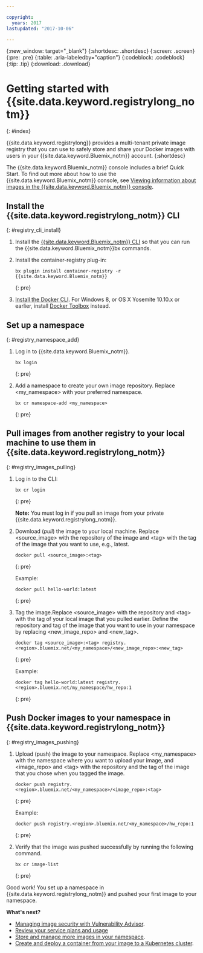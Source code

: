 ```yaml
---

copyright:
  years: 2017
lastupdated: "2017-10-06"

---
```


{:new_window: target="_blank"}
{:shortdesc: .shortdesc}
{:screen: .screen}
{:pre: .pre}
{:table: .aria-labeledby="caption"}
{:codeblock: .codeblock}
{:tip: .tip} 
{:download: .download}


# Getting started with {{site.data.keyword.registrylong_notm}}
{: #index}

{{site.data.keyword.registrylong}} provides a multi-tenant private image registry that you can use to safely store and share your Docker images with users in your {{site.data.keyword.Bluemix_notm}} account.
{:shortdesc}

The {{site.data.keyword.Bluemix_notm}} console includes a brief Quick Start. To find out more about how to use the {{site.data.keyword.Bluemix_notm}} console, see [Viewing information about images in the {{site.data.keyword.Bluemix_notm}} console](registry_ui.html).


## Install the {{site.data.keyword.registrylong_notm}} CLI
{: #registry_cli_install}

1.  Install the [{{site.data.keyword.Bluemix_notm}} CLI](http://clis.ng.bluemix.net/ui/home.html) so that you can run the {{site.data.keyword.Bluemix_notm}}bx commands.
2.  Install the container-registry plug-in:

    ```
    bx plugin install container-registry -r {{site.data.keyword.Bluemix_notm}}
    ```
    {: pre}

3.  [Install the Docker CLI](https://www.docker.com/community-edition#/download). For Windows 8, or OS X Yosemite 10.10.x or earlier, install [Docker Toolbox](https://www.docker.com/products/docker-toolbox) instead.

## Set up a namespace
{: #registry_namespace_add}

1.  Log in to {{site.data.keyword.Bluemix_notm}}.

    ```
    bx login
    ```
    {: pre}

2.  Add a namespace to create your own image repository. Replace &lt;my_namespace&gt; with your preferred namespace.

    ```
    bx cr namespace-add <my_namespace>
    ```
    {: pre}


## Pull images from another registry to your local machine to use them in {{site.data.keyword.registrylong_notm}}
{: #registry_images_pulling}

1.  Log in to the CLI:

    ```
    bx cr login
    ```
    {: pre}

    **Note:** You must log in if you pull an image from your private {{site.data.keyword.registrylong_notm}}.

2.  Download (*pull*) the image to your local machine. Replace &lt;source_image&gt; with the repository of the image and &lt;tag&gt; with the tag of the image that you want to use, e.g., latest.

    ```
    docker pull <source_image>:<tag>
    ```
    {: pre}

    Example:

    ```
    docker pull hello-world:latest
    ```
    {: pre}

3.  Tag the image.Replace &lt;source_image&gt; with the repository and &lt;tag&gt; with the tag of your local image that you pulled earlier. Define the repository and tag of the image that you want to use in your namespace by replacing &lt;new_image_repo&gt; and &lt;new_tag&gt;.

    ```
    docker tag <source_image>:<tag> registry.<region>.bluemix.net/<my_namespace>/<new_image_repo>:<new_tag>
    ```
    {: pre}

    Example:

    ```
    docker tag hello-world:latest registry.<region>.bluemix.net/my_namespace/hw_repo:1
    ```
    {: pre}


## Push Docker images to your namespace in {{site.data.keyword.registrylong_notm}}
{: #registry_images_pushing}

1.  Upload (push) the image to your namespace. Replace &lt;my_namespace&gt; with the namespace where you want to upload your image, and &lt;image_repo&gt; and &lt;tag&gt; with the repository and the tag of the image that you chose when you tagged the image.

    ```
    docker push registry.<region>.bluemix.net/<my_namespace>/<image_repo>:<tag>
    ```
    {: pre}

    Example:

    ```
    docker push registry.<region>.bluemix.net/<my_namespace>/hw_repo:1
    ```
    {: pre}

2.  Verify that the image was pushed successfully by running the following command.

    ```
    bx cr image-list
    ```
    {: pre}


Good work! You set up a namespace in {{site.data.keyword.registrylong_notm}} and pushed your first image to your namespace.

**What's next?**

-   [Managing image security with Vulnerability Advisor](../va/va_index.html).
-   [Review your service plans and usage](registry_overview.html#registry_plans)
-   [Store and manage more images in your namespace](registry_images_.html).
-   [Create and deploy a container from your image to a Kubernetes cluster](../../containers/cs_cluster.html).

